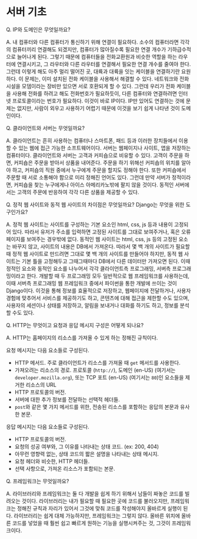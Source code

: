 # 서버 기초

Q. IP와 도메인은 무엇일까요?

A. 내 컴퓨터와 다른 컴퓨터가 통신하기 위해 연결이 필요하다. 소수의 컴퓨터라면 각각의 컴퓨터끼리 연결해도 되겠지만, 컴퓨터가 많아질수록 필요한 연결 개수가 기하급수적으로 늘어나게 된다. 그렇기 때문에 컴퓨터들을 전화교환원과 비슷한 역할을 하는 라우터에 연결시키고, 그 라우터와 다른 라우터를 연결해서 필요한 연결 개수를 줄여야 한다. 그런데 이렇게 해도 아주 멀리 떨어진 곳, 대륙과 대륙을 잇는 케이블을 연결하기란 요원하다. 이 문제는, 이미 설치된 전화 케이블을 사용해서 해결할 수 있다. 네트워크와 전화 시설을 모뎀이라는 장비만 있으면 서로 호환되게 할 수 있다. 그런데 우리가 전화 케이블을 사용해 전화를 하려고 해도 전화번호가 필요하듯이, 다른 컴퓨터와 연결하려면 인터넷 프로토콜이라는 번호가 필요하다. 이것이 바로 IP이다. IP만 있어도 연결하는 것에 문제는 없지만, 사람이 외우고 사용하기 어렵기 때문에 이것을 보기 쉽게 나타낸 것이 도메인이다.



Q. 클라이언트와 서버는 무엇일까요?

A. 클라이언트는 흔히 사용하는 컴퓨터나 스마트폰, 패드 등과 이러한 장치들에서 이용할 수 있는 웹에 접근 가능한 소프트웨어이다. 서버는 웹페이지나 사이트, 앱을 저장하는 컴퓨터이다. 클라이언트와 서버는 고객과 커피숍으로 비유할 수 있다. 고객이 주문을 하면, 커피숍은 주문을 받아서 상품을 내어준다. 주문을 하기 위해선 커피숍의 위치를 알아야 하고, 커피숍의 직원 중에서 누구에게 주문을 할지도 정해야 한다. 또한 커피숍에서 주문할 때 서로 소통해야 함으로 미리 정해진 언어도 있다. 그런데 만약 서버가 정적이라면, 커피숍을 찾는 누구에게나 아이스 아메리카노밖에 팔지 않을 것이다. 동적인 서버에서는 고객의 주문에 반응하여 각각 다른 상품을 제공할 수 있다.



Q. 정적 웹 사이트와 동적 웹 사이트의 차이점은 무엇일까요? Django는 무엇을 위한 도구인가요?

A. 정적 웹 사이트는 사이트를 구성하는 기본 요소인 html, css, js 등과 내용이 고정되어 있다. 따라서 유저가 주소를 입력하면 고정된 사이트를 그대로 보여주거나, 혹은 오류 페이지를 보여주는 경우밖에 없다. 동적인 웹 사이트는 html, css, js 등의 고정된 요소는 바꾸지 않고, 사이트의 내용은 DB에서 가져온다. 따라서 몇 백 개의 사이트가 필요할 때 정적 웹 사이트로 만드려면 그대로 몇 백 개의 사이트를 만들어야 하지만, 동적 웹 사이트는 기본 틀을 고정해두고 그때그때마다 DB에서 다른 데이터만 가져오면 된다. 이때 정적인 요소와 동적인 요소를 나누어서 각각 클라이언트측 프로그래밍, 서버측 프로그래밍이라고 한다. 개발할 때 두 프로그래밍 모두 일반적으로 웹 프레임워크를 사용하는데, 이때 서버측 프로그래밍 웹 프레임워크 중에서 파이썬을 통한 개발에 쓰이는 것이 Django이다. 이것을 통해 정보를 효율적으로 저장하고, 웹페이지에 전달하거나, 사용자 경험에 맞추어서 서비스를 제공하기도 하고, 콘텐츠에 대해 접근을 제한할 수도 있으며, 사용자의 세션이나 상태를 저장하고, 알림을 보내거나 대화를 하기도 하고, 정보를 분석할 수도 있다.



Q. HTTP는 무엇이고 요청과 응답 메시지 구성은 어떻게 되나요?

A. HTTP는 홈페이지의 리소스를 가져올 수 있게 하는 정해진 규칙이다. 

요청 메시지는 다음 요소들로 구성된다.

- HTTP 메서드. 주로 클라이언트가 리소스를 가져올 때 `get` 메서드를 사용한다.
- 가져오려는 리소스의 경로.  프로토콜 (`http://`), 도메인 (en-US) (여기서는 `developer.mozilla.org`), 또는 TCP 포트 (en-US) (여기서는 `80`)인 요소들을 제거한 리소스의 URL
- HTTP 프로토콜의 버전.
- 서버에 대한 추가 정보를 전달하는 선택적 헤더들.
- `post`와 같은 몇 가지 메서드를 위한, 전송된 리소스를 포함하는 응답의 본문과 유사한 본문.

응답 메시지는 다음 요소들로 구성된다.

- HTTP 프로토콜의 버전.
- 요청의 성공 여부와, 그 이유를 나타내는 상태 코드. (ex: 200, 404)
- 아무런 영향력 없는, 상태 코드의 짧은 설명을 나타내는 상태 메시지.
- 요청 헤더와 비슷한, HTTP 헤더들.
- 선택 사항으로, 가져온 리소스가 포함되는 본문.



Q. 프레임워크는 무엇일까요?

A. 라이브러리와 프레임워크는 둘 다 개발을 쉽게 하기 위해서 남들이 짜놓은 코드를 빌려오는 것이다. 라이브러리는 내가 필요할 때 필요한 곳에 코드를 불러오지만, 프레임워크는 정해진 규칙과 자리가 있어서 그것에 맞춰 코드를 작성해야지 올바르게 실행이 된다. 라이브러리는 쉽게 대체 가능하지만, 프레임워크는 그렇지 않다. 올바른 위치에 올바른 코드를 넣었을 때 훨씬 쉽고 빠르게 원하는 기능을 실행시켜주는 것, 그것이 프레임워크이다.


